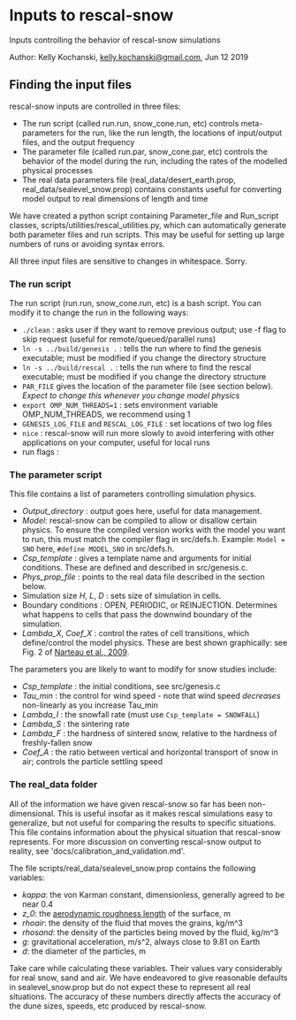 
# Inputs to rescal-snow

Inputs controlling the behavior of rescal-snow simulations

Author: Kelly Kochanski, kelly.kochanski@gmail.com, Jun 12 2019

## Finding the input files

rescal-snow inputs are controlled in three files:
 - The run script (called run.run, snow_cone.run, etc) controls meta-parameters for the run, like the run length, the locations of input/output files, and the output frequency
 - The parameter file (called run.par, snow_cone.par, etc) controls the behavior of the model during the run, including the rates of the modelled physical processes
 - The real data parameters file (real_data/desert_earth.prop, real_data/sealevel_snow.prop) contains constants useful for converting model output to real dimensions of length and time

We have created a python script containing Parameter_file and Run_script classes, scripts/utilities/rescal_utilities.py, which can automatically generate both parameter files and run scripts. This may be useful for setting up large numbers of runs or avoiding syntax errors.

All three input files are sensitive to changes in whitespace. Sorry.

### The run script
The run script (run.run, snow_cone.run, etc) is a bash script. You can modify it to change the run in the following ways:
 - `./clean` : asks user if they want to remove previous output; use -f flag to skip request (useful for remote/queued/parallel runs)
 - `ln -s ../build/genesis .` : tells the run where to find the genesis executable; must be modified if you change the directory structure
 - `ln -s ../build/rescal .` : tells the run where to find the rescal executable; must be modified if you change the directory structure
 - `PAR_FILE` gives the location of the parameter file (see section below). *Expect to change this whenever you change model physics*
 - `export OMP_NUM_THREADS=1` : sets environment variable OMP_NUM_THREADS, we recommend using 1
 - `GENESIS_LOG_FILE` and `RESCAL_LOG_FILE` : set locations of two log files
 - `nice` : rescal-snow will run more slowly to avoid interfering with other applications on your computer, useful for local runs
 - run flags :

### The parameter script

This file contains a list of parameters controlling simulation physics.
 - *Output_directory* : output goes here, useful for data management.
 - *Model*: rescal-snow can be compiled to allow or disallow certain physics. To ensure the compiled version works with the model you want to run, this must match the compiler flag in src/defs.h. Example: `Model = SNO` here, `#define MODEL_SNO` in src/defs.h.
 - *Csp_template* : gives a template name and arguments for initial conditions. These are defined and described in src/genesis.c.
 - *Phys_prop_file* : points to the real data file described in the section below.
 - Simulation size *H*, *L*, *D* : sets size of simulation in cells.
 - Boundary conditions : OPEN, PERIODIC, or REINJECTION. Determines what happens to cells that pass the downwind boundary of the simulation.
 - *Lambda_X*, *Coef_X* : control the rates of cell transitions, which define/control the model physics. These are best shown graphically: see Fig. 2 of [Narteau et al., 2009](https://dx.doi.org/10.1029/2008JF001127).

The parameters you are likely to want to modify for snow studies include:
 - *Csp_template* : the initial conditions, see src/genesis.c
 - *Tau_min* : the control for wind speed - note that wind speed *decreases* non-linearly as you increase Tau_min
 - *Lambda_I* : the snowfall rate (must use `Csp_template = SNOWFALL`)
 - *Lambda_S* : the sintering rate
 - *Lambda_F* : the hardness of sintered snow, relative to the hardness of freshly-fallen snow
 - *Coef_A* : the ratio between vertical and horizontal transport of snow in air; controls the particle settling speed

### The real_data folder

All of the information we have given rescal-snow so far has been non-dimensional. This is useful insofar as it makes rescal simulations easy to generalize, but not useful for comparing the results to specific situations. 
This file contains information about the physical situation that rescal-snow represents. For more discussion on converting rescal-snow output to reality, see 'docs/calibration_and_validation.md'.

The file scripts/real_data/sealevel_snow.prop contains the following variables:
 - *kappa*: the von Karman constant, dimensionless, generally agreed to be near 0.4
 - *z_0*: the [aerodynamic roughness length](https://en.wikipedia.org/wiki/Roughness_length) of the surface, m
 - *rhoair*: the density of the fluid that moves the grains, kg/m^3
 - *rhosand*: the density of the particles being moved by the fluid, kg/m^3
 - *g*: gravitational acceleration, m/s^2, always close to 9.81 on Earth
 - *d*: the diameter of the particles, m

Take care while calculating these variables. Their values vary considerably for real snow, sand and air. We have endeavored to give reasonable defaults in sealevel_snow.prop but do not expect these to represent all real situations.
The accuracy of these numbers directly affects the accuracy of the dune sizes, speeds, etc produced by rescal-snow.
